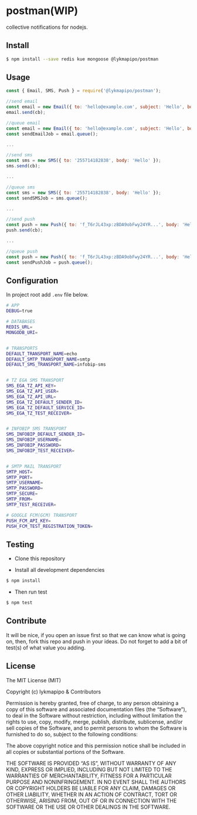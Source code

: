 # postman(WIP)

collective notifications for nodejs.

## Install
```sh
$ npm install --save redis kue mongoose @lykmapipo/postman
```

## Usage
```js
const { Email, SMS, Push } = require('@lykmapipo/postman');

//send email
const email = new Email({ to: 'hello@example.com', subject: 'Hello', body: 'Hello' });
email.send(cb);

//queue email
const email = new Email({ to: 'hello@example.com', subject: 'Hello', body: 'Hello' });
const sendEmailJob = email.queue();

...

//send sms
const sms = new SMS({ to: '255714182838', body: 'Hello' });
sms.send(cb);

...

//queue sms
const sms = new SMS({ to: '255714182838', body: 'Hello' });
const sendSMSJob = sms.queue();

...

//send push
const push = new Push({ to: 'f_T6rJL43xp:zBDA9obFwy24YR...', body: 'Hello' });
push.send(cb);

...

//queue push
const push = new Push({ to: 'f_T6rJL43xp:zBDA9obFwy24YR...', body: 'Hello' });
const sendPushJob = push.queue();

```

## Configuration
In project root add `.env` file below.

```sh
# APP
DEBUG=true

# DATABASES
REDIS_URL=
MONGODB_URI=


# TRANSPORTS
DEFAULT_TRANSPORT_NAME=echo
DEFAULT_SMTP_TRANSPORT_NAME=smtp
DEFAULT_SMS_TRANSPORT_NAME=infobip-sms


# TZ EGA SMS TRANSPORT
SMS_EGA_TZ_API_KEY=
SMS_EGA_TZ_API_USER=
SMS_EGA_TZ_API_URL=
SMS_EGA_TZ_DEFAULT_SENDER_ID=
SMS_EGA_TZ_DEFAULT_SERVICE_ID=
SMS_EGA_TZ_TEST_RECEIVER=


# INFOBIP SMS TRANSPORT
SMS_INFOBIP_DEFAULT_SENDER_ID=
SMS_INFOBIP_USERNAME=
SMS_INFOBIP_PASSWORD=
SMS_INFOBIP_TEST_RECEIVER=


# SMTP MAIL TRANSPORT
SMTP_HOST=
SMTP_PORT=
SMTP_USERNAME=
SMTP_PASSWORD=
SMTP_SECURE=
SMTP_FROM=
SMTP_TEST_RECEIVER=

# GOOGLE FCM(GCM) TRANSPORT
PUSH_FCM_API_KEY=
PUSH_FCM_TEST_REGISTRATION_TOKEN=
```

## Testing
* Clone this repository

* Install all development dependencies
```sh
$ npm install
```
* Then run test
```sh
$ npm test
```

## Contribute
It will be nice, if you open an issue first so that we can know what is going on, then, fork this repo and push in your ideas. Do not forget to add a bit of test(s) of what value you adding.

## License
The MIT License (MIT)

Copyright (c) lykmapipo & Contributors

Permission is hereby granted, free of charge, to any person obtaining a copy of this software and associated documentation files (the “Software”), to deal in the Software without restriction, including without limitation the rights to use, copy, modify, merge, publish, distribute, sublicense, and/or sell copies of the Software, and to permit persons to whom the Software is furnished to do so, subject to the following conditions:

The above copyright notice and this permission notice shall be included in all copies or substantial portions of the Software.

THE SOFTWARE IS PROVIDED “AS IS”, WITHOUT WARRANTY OF ANY KIND, EXPRESS OR IMPLIED, INCLUDING BUT NOT LIMITED TO THE WARRANTIES OF MERCHANTABILITY, FITNESS FOR A PARTICULAR PURPOSE AND NONINFRINGEMENT. IN NO EVENT SHALL THE AUTHORS OR COPYRIGHT HOLDERS BE LIABLE FOR ANY CLAIM, DAMAGES OR OTHER LIABILITY, WHETHER IN AN ACTION OF CONTRACT, TORT OR OTHERWISE, ARISING FROM, OUT OF OR IN CONNECTION WITH THE SOFTWARE OR THE USE OR OTHER DEALINGS IN THE SOFTWARE.